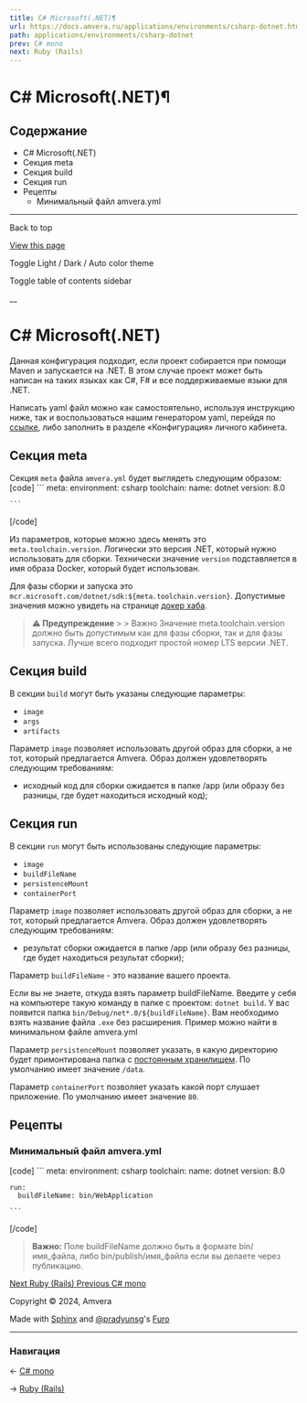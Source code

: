 ```yaml
---
title: С# Microsoft(.NET)¶
url: https://docs.amvera.ru/applications/environments/csharp-dotnet.html
path: applications/environments/csharp-dotnet
prev: C# mono
next: Ruby (Rails)
---
```


# С# Microsoft(.NET)¶

## Содержание

- С# Microsoft(.NET)
- Секция meta
- Секция build
- Секция run
- Рецепты
  - Минимальный файл amvera.yml

---

Back to top

[ View this page ](<../../_sources/applications/environments/csharp-dotnet.md.txt> "View this page")

Toggle Light / Dark / Auto color theme

Toggle table of contents sidebar

__

# С# Microsoft(.NET)

Данная конфигурация подходит, если проект собирается при помощи Maven и запускается на .NET. В этом случае проект может быть написан на таких языках как C#, F# и все поддерживаемые языки для .NET.

Написать yaml файл можно как самостоятельно, используя инструкцию ниже, так и воспользоваться нашим генератором yaml, перейдя по [ссылке](<https://manifest.amvera.ru/>), либо заполнить в разделе «Конфигурация» личного кабинета.

## Секция meta

Секция ``meta`` файла ``amvera.yml`` будет выглядеть следующим образом:
[code] 
    ```
    meta:
      environment: csharp
      toolchain:
        name: dotnet
        version: 8.0
    
    ```
    
[/code]

Из параметров, которые можно здесь менять это ``meta.toolchain.version``. Логически это версия .NET, который нужно использовать для сборки. Технически значение ``version`` подставляется в имя образа Docker, который будет использован.

Для фазы сборки и запуска это ``mcr.microsoft.com/dotnet/sdk:${meta.toolchain.version}``. Допустимые значения можно увидеть на странице [докер хаба](<https://hub.docker.com/>).

> **⚠️ Предупреждение** > > Важно Значение meta.toolchain.version должно быть допустимым как для фазы сборки, так и для фазы запуска. Лучше всего подходит простой номер LTS версии .NET. 

## Секция build

В секции ``build`` могут быть указаны следующие параметры:
* ``image``
* ``args``
* ``artifacts``

Параметр ``image`` позволяет использовать другой образ для сборки, а не тот, который предлагается Amvera. Образ должен удовлетворять следующим требованиям:
* исходный код для сборки ожидается в папке /app (или образу без разницы, где будет находиться исходный код);

## Секция run

В секции ``run`` могут быть использованы следующие параметры:
* ``image``
* ``buildFileName``
* ``persistenceMount``
* ``containerPort``

Параметр ``image`` позволяет использовать другой образ для сборки, а не тот, который предлагается Amvera. Образ должен удовлетворять следующим требованиям:
* результат сборки ожидается в папке /app (или образу без разницы, где будет находиться результат сборки);

Параметр ``buildFileName`` \- это название вашего проекта.

Если вы не знаете, откуда взять параметр buildFileName. Введите у себя на компьютере такую команду в папке с проектом: ``dotnet build``. У вас появится папка ``bin/Debug/net*.0/${buildFileName}``. Вам необходимо взять название файла ``.exe`` без расширения. Пример можно найти в минимальном файле amvera.yml

Параметр ``persistenceMount`` позволяет указать, в какую директорию будет примонтирована папка с [постоянным хранилищем](<../storage.html#data>). По умолчанию имеет значение ``/data``.

Параметр ``containerPort`` позволяет указать какой порт слушает приложение. По умолчанию имеет значение ``80``.

## Рецепты

### Минимальный файл amvera.yml
[code] 
    ```
    meta:
      environment: csharp
      toolchain:
        name: dotnet
        version: 8.0
    
    run:
      buildFileName: bin/WebApplication
    
    ```
    
[/code]

> **Важно:** Поле buildFileName должно быть в формате bin/имя_файла, либо bin/publish/имя_файла если вы делаете через публикацию.

[ Next Ruby (Rails) ](<ruby-bundle.html>) [ Previous C# mono ](<csharp-mono.html>)

Copyright © 2024, Amvera 

Made with [Sphinx](<https://www.sphinx-doc.org/>) and [@pradyunsg](<https://pradyunsg.me>)'s [Furo](<https://github.com/pradyunsg/furo>)


---

### Навигация

← [C# mono](csharp-mono.md)

→ [Ruby (Rails)](ruby-bundle.md)
